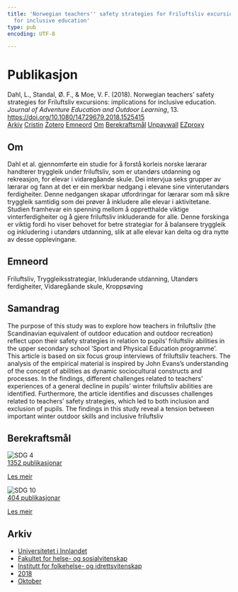 ```yaml
---
title: 'Norwegian teachers'' safety strategies for Friluftsliv excursions: implications
  for inclusive education'
type: pub
encoding: UTF-8

---
```

<h1>Publikasjon</h1>
<article id="csl-bib-container-EXQ7W6RS" class="csl-bib-container">
  <div class="csl-bib-body"> <div class="csl-entry">Dahl, L., Standal, Ø. F., &#38; Moe, V. F. (2018). Norwegian teachers’ safety strategies for Friluftsliv excursions: implications for inclusive education. <i>Journal of Adventure Education and Outdoor Learning</i>, 13. <a href="https://doi.org/10.1080/14729679.2018.1525415">https://doi.org/10.1080/14729679.2018.1525415</a></div> </div>
  <div class="csl-bib-buttons">
    <a href="#taxonomy-article-EXQ7W6RS" alt="archive" class="csl-bib-button">Arkiv</a>
    <a href="https://app.cristin.no/results/show.jsf?id=1622303" alt="Cristin" class="csl-bib-button">Cristin</a>
    <a href="http://zotero.org/groups/5881554/items/EXQ7W6RS" alt="Zotero" class="csl-bib-button">Zotero</a>
    <a href="#keywords-article-EXQ7W6RS" alt="keywords" class="csl-bib-button">Emneord</a>
    <a href="#about-article-EXQ7W6RS" alt="about_pub" class="csl-bib-button">Om</a>
    <a href="#sdg-article-EXQ7W6RS" alt="sdg" class="csl-bib-button">Berekraftsmål</a>
    <a href="https://doi.org/10.1080/14729679.2018.1525415" alt="Unpaywall" class="csl-bib-button">Unpaywall</a>
    <a href="https://doi.org/10.1080/14729679.2018.1525415" alt="EZproxy" class="csl-bib-button">EZproxy</a>
  </div>
  <div id="csl-bib-meta-container-EXQ7W6RS"></div>
</article>
<div id="csl-bib-meta-EXQ7W6RS" class="csl-bib-meta">
  <article id="about-article-EXQ7W6RS" class="about_pub-article">
    <h1>Om</h1>
    Dahl et al. gjennomførte ein studie for å forstå korleis norske lærarar handterer tryggleik under friluftsliv, som er utandørs utdanning og rekreasjon, for elevar i vidaregåande skule. Dei intervjua seks grupper av lærarar og fann at det er ein merkbar nedgang i elevane sine vinterutandørs ferdigheiter. Denne nedgangen skapar utfordringar for lærarar som må sikre tryggleik samtidig som dei prøver å inkludere alle elevar i aktivitetane. Studien framhevar ein spenning mellom å oppretthalde viktige vinterferdigheiter og å gjere friluftsliv inkluderande for alle. Denne forskinga er viktig fordi ho viser behovet for betre strategiar for å balansere tryggleik og inkludering i utandørs utdanning, slik at alle elevar kan delta og dra nytte av desse opplevingane.
  </article>
  <article id="keywords-article-EXQ7W6RS" class="keywords-article">
    <h1>Emneord</h1>
    Friluftsliv, Tryggleiksstrategiar, Inkluderande utdanning, Utandørs ferdigheiter, Vidaregåande skule, Kroppsøving
  </article>
  <article id="abstract-article-EXQ7W6RS" class="abstract-article">
    <h1>Samandrag</h1>
    The purpose of this study was to explore how teachers in friluftsliv (the Scandinavian equivalent of outdoor education and outdoor recreation) reflect upon their safety strategies in relation to pupils’ friluftsliv abilities in the upper secondary school ‘Sport and Physical Education programme’. This article is based on six focus group interviews of friluftsliv teachers. The analysis of the empirical material is inspired by John Evans’s understanding of the concept of abilities as dynamic sociocultural constructs and processes. In the findings, different challenges related to teachers’ experiences of a general decline in pupils’ winter friluftsliv abilities are identified. Furthermore, the article identifies and discusses challenges related to teachers’ safety strategies, which led to both inclusion and exclusion of pupils. The findings in this study reveal a tension between important winter outdoor skills and inclusive friluftsliv
  </article>
  <article id="sdg-article-EXQ7W6RS" class="sdg-article">
    <h1>Berekraftsmål</h1>
    <div class="sdg-container"><div id="sdg4" class="sdg">
        <img src="{{< params subfolder >}}images/sdg/sdg04_nn.png" class="image" alt="SDG 4">
        <div class="sdg-overlay">
          <a href="{{< params subfolder >}}nn/archive/?sdg=4#archive" class="sdg-publication-count"><span>1352</span> publikasjonar</a>
          <p><a href="https://fn.no/om-fn/fns-baerekraftsmaal/god-utdanning?lang=nno-NO" class="sdg-read-more">Les meir</a></p>
        </div>
      </div> <div id="sdg10" class="sdg">
        <img src="{{< params subfolder >}}images/sdg/sdg10_nn.png" class="image" alt="SDG 10">
        <div class="sdg-overlay">
          <a href="{{< params subfolder >}}nn/archive/?sdg=10#archive" class="sdg-publication-count"><span>404</span> publikasjonar</a>
          <p><a href="https://fn.no/om-fn/fns-baerekraftsmaal/mindre-ulikhet?lang=nno-NO" class="sdg-read-more">Les meir</a></p>
        </div>
      </div></div>
  </article>
  <article id="taxonomy-article-EXQ7W6RS" class="taxonomy-article">
    <h1>Arkiv</h1>
    <ul>
      <li><a href="{{< params subfolder >}}nn/archive/?key=3DCRN523">Universitetet i Innlandet</a></li>
      <li><a href="{{< params subfolder >}}nn/archive/?key=IDKFS3MX">Fakultet for helse- og sosialvitenskap</a></li>
      <li><a href="{{< params subfolder >}}nn/archive/?key=FJXE3Z8X">Institutt for folkehelse- og idrettsvitenskap</a></li>
      <li><a href="{{< params subfolder >}}nn/archive/?key=H5P87HVL">2018</a></li>
      <li><a href="{{< params subfolder >}}nn/archive/?key=2ZZMV23M">Oktober</a></li>
    </ul>
  </article>
</div>
